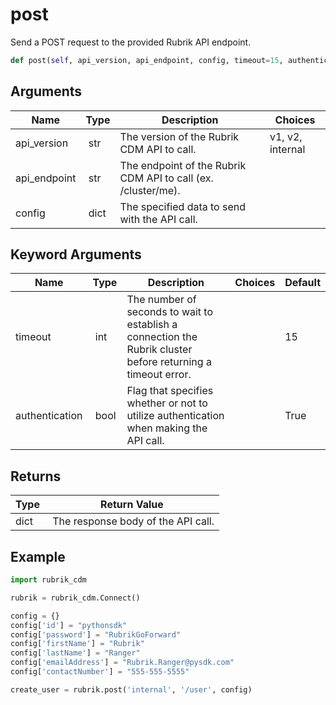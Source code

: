 # post

Send a POST request to the provided Rubrik API endpoint.

```py
def post(self, api_version, api_endpoint, config, timeout=15, authentication=True):
```

## Arguments

| Name        | Type | Description                                                                 | Choices |
|-------------|------|-----------------------------------------------------------------------------|---------|
| api_version  | str | The version of the Rubrik CDM API to call.  | v1, v2, internal |
| api_endpoint  | str | The endpoint of the Rubrik CDM API to call (ex. /cluster/me). |  |
| config  | dict | The specified data to send with the API call. |  |

## Keyword Arguments

| Name        | Type | Description                                                                 | Choices | Default |
|-------------|------|-----------------------------------------------------------------------------|---------|---------|
| timeout  | int | The number of seconds to wait to establish a connection the Rubrik cluster before returning a timeout error.  |  | 15 |
| authentication  | bool | Flag that specifies whether or not to utilize authentication when making the API call.  |  | True |

## Returns

| Type | Return Value                                                                                  |
|------|-----------------------------------------------------------------------------------------------|
| dict | The response body of the API call. |



## Example

```py
import rubrik_cdm

rubrik = rubrik_cdm.Connect()

config = {}
config['id'] = "pythonsdk"
config['password'] = "RubrikGoForward"
config['firstName'] = "Rubrik"
config['lastName'] = "Ranger"
config['emailAddress'] = "Rubrik.Ranger@pysdk.com"
config['contactNumber'] = "555-555-5555"

create_user = rubrik.post('internal', '/user', config)

```
